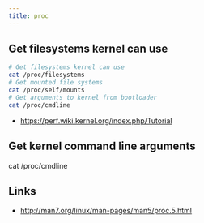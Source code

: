 ```yaml
---
title: proc
---
```


## Get filesystems kernel can use

```bash
# Get filesystems kernel can use
cat /proc/filesystems
# Get mounted file systems
cat /proc/self/mounts
# Get arguments to kernel from bootloader
cat /proc/cmdline
```

* <https://perf.wiki.kernel.org/index.php/Tutorial>

## Get kernel command line arguments
cat /proc/cmdline

## Links
* <http://man7.org/linux/man-pages/man5/proc.5.html>
